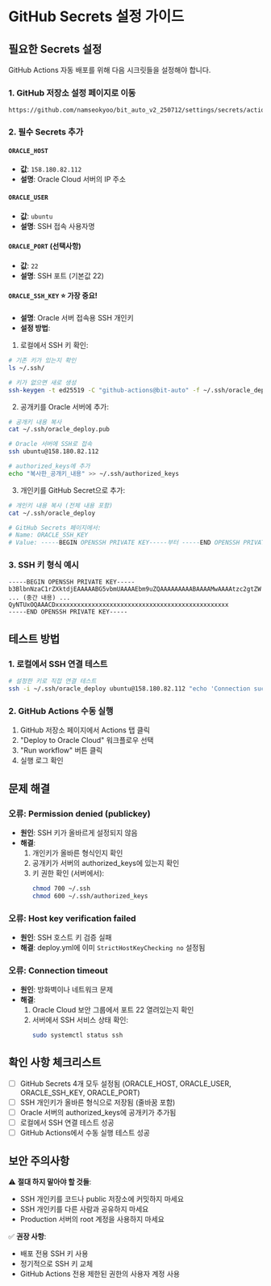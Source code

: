 # GitHub Secrets 설정 가이드

## 필요한 Secrets 설정

GitHub Actions 자동 배포를 위해 다음 시크릿들을 설정해야 합니다.

### 1. GitHub 저장소 설정 페이지로 이동
```
https://github.com/namseokyoo/bit_auto_v2_250712/settings/secrets/actions
```

### 2. 필수 Secrets 추가

#### `ORACLE_HOST`
- **값**: `158.180.82.112`
- **설명**: Oracle Cloud 서버의 IP 주소

#### `ORACLE_USER`
- **값**: `ubuntu`
- **설명**: SSH 접속 사용자명

#### `ORACLE_PORT` (선택사항)
- **값**: `22`
- **설명**: SSH 포트 (기본값 22)

#### `ORACLE_SSH_KEY` ⭐ 가장 중요!
- **설명**: Oracle 서버 접속용 SSH 개인키
- **설정 방법**:

1. 로컬에서 SSH 키 확인:
```bash
# 기존 키가 있는지 확인
ls ~/.ssh/

# 키가 없으면 새로 생성
ssh-keygen -t ed25519 -C "github-actions@bit-auto" -f ~/.ssh/oracle_deploy
```

2. 공개키를 Oracle 서버에 추가:
```bash
# 공개키 내용 복사
cat ~/.ssh/oracle_deploy.pub

# Oracle 서버에 SSH로 접속
ssh ubuntu@158.180.82.112

# authorized_keys에 추가
echo "복사한_공개키_내용" >> ~/.ssh/authorized_keys
```

3. 개인키를 GitHub Secret으로 추가:
```bash
# 개인키 내용 복사 (전체 내용 포함)
cat ~/.ssh/oracle_deploy

# GitHub Secrets 페이지에서:
# Name: ORACLE_SSH_KEY
# Value: -----BEGIN OPENSSH PRIVATE KEY-----부터 -----END OPENSSH PRIVATE KEY-----까지 전체 복사
```

### 3. SSH 키 형식 예시
```
-----BEGIN OPENSSH PRIVATE KEY-----
b3BlbnNzaC1rZXktdjEAAAAABG5vbmUAAAAEbm9uZQAAAAAAAAABAAAAMwAAAAtzc2gtZW
... (중간 내용) ...
QyNTUxOQAAACDxxxxxxxxxxxxxxxxxxxxxxxxxxxxxxxxxxxxxxxxxxxxxxxx
-----END OPENSSH PRIVATE KEY-----
```

## 테스트 방법

### 1. 로컬에서 SSH 연결 테스트
```bash
# 설정한 키로 직접 연결 테스트
ssh -i ~/.ssh/oracle_deploy ubuntu@158.180.82.112 "echo 'Connection successful!'"
```

### 2. GitHub Actions 수동 실행
1. GitHub 저장소 페이지에서 Actions 탭 클릭
2. "Deploy to Oracle Cloud" 워크플로우 선택
3. "Run workflow" 버튼 클릭
4. 실행 로그 확인

## 문제 해결

### 오류: Permission denied (publickey)
- **원인**: SSH 키가 올바르게 설정되지 않음
- **해결**:
  1. 개인키가 올바른 형식인지 확인
  2. 공개키가 서버의 authorized_keys에 있는지 확인
  3. 키 권한 확인 (서버에서):
     ```bash
     chmod 700 ~/.ssh
     chmod 600 ~/.ssh/authorized_keys
     ```

### 오류: Host key verification failed
- **원인**: SSH 호스트 키 검증 실패
- **해결**: deploy.yml에 이미 `StrictHostKeyChecking no` 설정됨

### 오류: Connection timeout
- **원인**: 방화벽이나 네트워크 문제
- **해결**:
  1. Oracle Cloud 보안 그룹에서 포트 22 열려있는지 확인
  2. 서버에서 SSH 서비스 상태 확인:
     ```bash
     sudo systemctl status ssh
     ```

## 확인 사항 체크리스트

- [ ] GitHub Secrets 4개 모두 설정됨 (ORACLE_HOST, ORACLE_USER, ORACLE_SSH_KEY, ORACLE_PORT)
- [ ] SSH 개인키가 올바른 형식으로 저장됨 (줄바꿈 포함)
- [ ] Oracle 서버의 authorized_keys에 공개키가 추가됨
- [ ] 로컬에서 SSH 연결 테스트 성공
- [ ] GitHub Actions에서 수동 실행 테스트 성공

## 보안 주의사항

⚠️ **절대 하지 말아야 할 것들**:
- SSH 개인키를 코드나 public 저장소에 커밋하지 마세요
- SSH 개인키를 다른 사람과 공유하지 마세요
- Production 서버의 root 계정을 사용하지 마세요

✅ **권장 사항**:
- 배포 전용 SSH 키 사용
- 정기적으로 SSH 키 교체
- GitHub Actions 전용 제한된 권한의 사용자 계정 사용